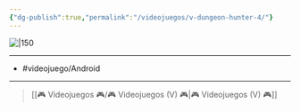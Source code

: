 ```yaml
---
{"dg-publish":true,"permalink":"/videojuegos/v-dungeon-hunter-4/"}
---
```



![|150](https://assets-prd.ignimgs.com/2022/07/27/dungeonhunter4-1658883241991.jpg)

---

- #videojuego/Android 

---

> [[🎮 Videojuegos 🎮/🎮 Videojuegos (V) 🎮\|🎮 Videojuegos (V) 🎮]]